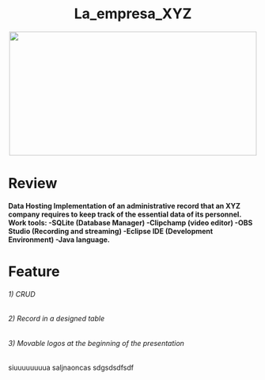 <div id="hola" align="center">

# La_empresa_XYZ
<img src="https://parzibyte.me/blog/wp-content/uploads/2020/02/CRUD-Laravel-usando-Resources-Controllers-Models-y-Migrations.gif" width="500" height="250">
</div>
<!DOCTYPE html>
<html lang="en">
<!DOCTYPE html>
<html lang="en">
<!DOCTYPE html>
<html lang="en">

<body>
<h1>Review</h1>    
<h4>
    Data Hosting
Implementation of an administrative record that an XYZ company requires to keep track of the essential data of its personnel.
Work tools:
-SQLite (Database Manager)
-Clipchamp (video editor)
-OBS Studio (Recording and streaming)
-Eclipse IDE (Development Environment)
-Java language.  
</h4>
<h1>
    Feature  
</h1>
<h6>
    1) CRUD    
</h6>
<h6>
    2) Record in a designed table
</h6>
<h6>
    3) Movable logos at the beginning of the presentation

</h6>
</body>
</html>
siuuuuuuuua
saljnaoncas
sdgsdsdfsdf
